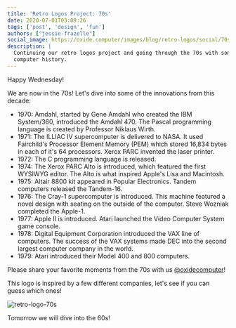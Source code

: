 ```yaml
---
title: 'Retro Logos Project: 70s'
date: 2020-07-01T03:09:26
tags: ['post', 'design', 'fun']
authors: ["jessie-frazelle"]
social_image: https://oxide.computer/images/blog/retro-logos/social/70s.png
description: |
  Continuing our retro logos project and going through the 70s with some fun
  computer history.
---
```


Happy Wednesday!

We are now in the 70s! Let's dive into some of the innovations from this decade:

- 1970: Amdahl, started by Gene Amdahl who created the IBM System/360, 
    introduced the Amdahl 470. The Pascal programming language is created by
    Professor Niklaus Wirth.
- 1971: The ILLIAC IV supercomputer is delivered to NASA. It used Fairchild's
    Processor Element Memory (PEM) which stored 16,834 bytes in each of it's 64
    processors. Xerox PARC invented the laser printer.
- 1972: The C programming language is released.
- 1974: The Xerox PARC Alto is introduced, which featured the first WYSIWYG 
    editor. The Alto is what inspired Apple's Lisa and Macintosh.
- 1975: Altair 8800 kit appeared in Popular Electronics. Tandem computers
    released the Tandem-16.
- 1976: The Cray-1 supercomputer is introduced. This machine featured a novel
    design with seating on the outside of the computer. Steve Wozniak completed
    the Apple-1.
- 1977: Apple II is introduced. Atari launched the Video Computer System game
    console.
- 1978: Digital Equipment Corporation introduced the VAX line of computers. The
    success of the VAX systems made DEC into the second largest computer company
    in the world.
- 1979: Atari introduced their Model 400 and 800 computers.

Please share your favorite moments from the 70s with us 
[@oxidecomputer](https://twitter.com/oxidecomputer)!

This logo is inspired by a few different companies, let's see if you can guess
which ones!

<div class="my-8 border-4 border-oxide-green">
  <picture>
    <source srcset="/images/blog/retro-logos/70s-narrow.png" media="(max-width: 767px)">
    <img src="/images/blog/retro-logos/70s.png" alt="retro-logo-70s" />
  </picture>
</div>

Tomorrow we will dive into the 60s!
